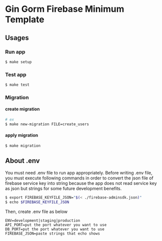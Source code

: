 # Gin Gorm Firebase Minimum Template
## Usages
### Run app
```bash
$ make setup
```

### Test app
```bash
$ make test
```

### Migration
#### create migration
```bash
# ex
$ make new-migration FILE=create_users
```

#### apply migration
```
$ make migration
```

## About .env
You must need .env file to run app appropriately.
Before writing .env file, you must execute following commands in order to convert the json file of firebase service key into string because the app does not read service key as json but strings for some future development benefits.  
```bash
$ export FIREBASE_KEYFILE_JSON="$(< ./firebase-adminsdk.json)"
$ echo $FIREBASE_KEYFILE_JSON
```

Then, create .env file as below
```
ENV=development|staging|production
API_PORT=put the port whatever you want to use
DB_PORT=put the port whatever you want to use
FIREBASE_JSON=paste strings that echo shows
```